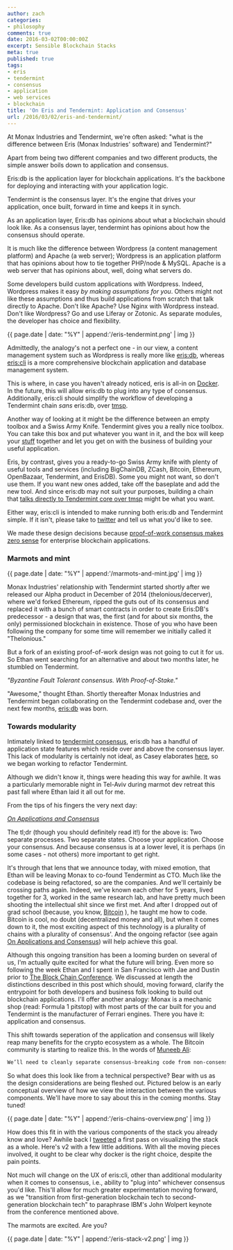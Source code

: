 ```yaml
---
author: zach
categories:
- philosophy
comments: true
date: 2016-03-02T00:00:00Z
excerpt: Sensible Blockchain Stacks
meta: true
published: true
tags:
- eris
- tendermint
- consensus
- application
- web services
- blockchain
title: 'On Eris and Tendermint: Application and Consensus'
url: /2016/03/02/eris-and-tendermint/
---
```


At Monax Industries and Tendermint, we're often asked: "what is the difference between Eris (Monax Industries' software) and Tendermint?"

Apart from being two different companies and two different products, the simple answer boils down to application and consensus.

Eris:db is the application layer for blockchain applications. It's the backbone for deploying and interacting with your application logic.

Tendermint is the consensus layer. It's the engine that drives your application, once built, forward in time and keeps it in synch.

As an application layer, Eris:db has opinions about what a blockchain should look like. As a consensus layer, tendermint has opinions about how the consensus should operate.

It is much like the difference between Wordpress (a content management platform) and Apache (a web server); Wordpress is an application platform that has opinions about how to tie together PHP/node & MySQL. Apache is a web server that has opinions about, well, doing what servers do.

Some developers build custom applications with Wordpress. Indeed, Wordpress makes it easy *by making assumptions for you*. Others might not like these assumptions and thus build applications from scratch that talk directly to Apache. Don't like Apache? Use Nginx with Wordpress instead. Don't like Wordpress? Go and use Liferay or Zotonic. As separate modules, the developer has choice and flexibility.

{{ page.date | date: "%Y" | append:'/eris-tendermint.png' | img }}

Admittedly, the analogy's not a perfect one - in our view, a content management system such as Wordpress is really more like [eris:db](https://monax.io/components/erisdb/), whereas [eris:cli](https://monax.io/components/eriscli/) is a more comprehensive blockchain application and database management system.

This is where, in case you haven't already noticed, eris is all-in on [Docker](https://www.docker.com/). In the future, this will allow eris:db to plug into any type of consensus. Additionally, eris:cli should simplify the workflow of developing a Tendermint chain *sans* eris:db, over [tmsp](http://tendermint.com/posts/tendermint-socket-protocol/).

Another way of looking at it might be the difference between an empty toolbox and a Swiss Army Knife. Tendermint gives you a really nice toolbox. You can take this box and put whatever you want in it, and the box will keep your [stuff](https://www.youtube.com/watch?v=jl17CYYSzUw) together and let you get on with the business of building your useful application.

Eris, by contrast, gives you a ready-to-go Swiss Army knife with plenty of useful tools and services (including BigChainDB, ZCash, Bitcoin, Ethereum, OpenBazaar, Tendermint, and ErisDB). Some you might not want, so don't use them. If you want new ones added, take off the baseplate and add the new tool. And since eris:db may not suit your purposes, building a chain that [talks directly to Tendermint core over tmsp](https://github.com/eris-ltd/eris-by-example/blob/master/erisdb_tmsp/run.sh) might be what you want.

Either way, eris:cli is intended to make running both eris:db and Tendermint simple. If it isn't, please take to [twitter](https://twitter.com/eris_ltd) and tell us what you'd like to see.

We made these design decisions because [proof-of-work consensus makes zero sense](http://cointelegraph.com/news/proof-of-work-proof-of-stake-and-the-consensus-debate) for enterprise blockchain applications.

### Marmots and mint

{{ page.date | date: "%Y" | append:'/marmots-and-mint.jpg' | img }}

Monax Industries' relationship with Tendermint started shortly after we released our Alpha product in December of 2014 (thelonious/decerver), where we'd forked Ethereum, ripped the guts out of its consensus and replaced it with a bunch of smart contracts in order to create Eris:DB's predecessor - a design that was, the first (and for about six months, the only) permissioned blockchain in existence. Those of you who have been following the company for some time will remember we initially called it "Thelonious."

But a fork of an existing proof-of-work design was not going to cut it for us. So Ethan went searching for an alternative and about two months later, he stumbled on Tendermint.

*"Byzantine Fault Tolerant consensus. With Proof-of-Stake."*

"Awesome," thought Ethan. Shortly thereafter Monax Industries and Tendermint began collaborating on the Tendermint codebase and, over the next few months, [eris:db](https://monax.io/components/erisdb/) was born.

### Towards modularity

Intimately linked to [tendermint consensus](https://github.com/tendermint/tendermint/wiki), eris:db has a handful of application state features which reside over and above the consensus layer. This lack of modularity is certainly not ideal, as Casey elaborates [here](https://monax.io/blog/2015/12/31/on-blockchain-clients-in-2016/), so we began working to refactor Tendermint.

Although we didn't know it, things were heading this way for awhile. It was a particularly memorable night in Tel-Aviv during marmot dev retreat this past fall where Ethan laid it all out for me.

From the tips of his fingers the very next day:

[*On Applications and Consensus*](https://monax.io/blog/2016/02/22/apps-and-consensus/)

The tl;dr (though you should definitely read it!) for the above is: Two separate processes. Two separate states. Choose your application. Choose your consensus. And because consensus is at a lower level, it is perhaps (in some cases - not others) more important to get right.

It's through that lens that we announce today, with mixed emotion, that Ethan will be leaving Monax to co-found Tendermint as CTO. Much like the codebase is being refactored, so are the companies. And we'll certainly be crossing paths again. Indeed, we've known each other for 5 years, lived together for 3, worked in the same research lab, and have pretty much been shooting the intellectual shit since we first met. And after I dropped out of grad school (because, you know, [Bitcoin](https://www.youtube.com/watch?v=ru-Z5kvd9js) ), he taught me how to code. Bitcoin is cool, no doubt (decentralized money and all), but when it comes down to it, the most exciting aspect of this technology is a plurality of chains with a plurality of consensus'. And the ongoing refactor (see again [On Applications and Consensus](https://monax.io/blog/2016/02/22/apps-and-consensus/)) will help achieve this goal.

Although this ongoing transition has been a looming burden on several of us, I'm actually quite excited for what the future will bring. Even more so following the week Ethan and I spent in San Francisco with Jae and Dustin prior to [The Block Chain Conference](http://www.theblockchainconference.com/). We discussed at length the distinctions described in this post which should, moving forward, clarify the entrypoint for both developers and business folk looking to build out blockchain applications. I'll offer another analogy: Monax is a mechanic shop (read: Formula 1 pitstop) with most parts of the car built for you and Tendermint is the manufacturer of Ferrari engines. There you have it: application and consensus.

This shift towards seperation of the application and consensus will likely reap many benefits for the crypto ecosystem as a whole. The Bitcoin community is starting to realize this. In the words of [Muneeb Ali](https://medium.com/@muneeb/forking-a-network-86d1b766d38d#.a5k2kajx3):

```markdown
We’ll need to cleanly separate consensus-breaking code from non-consensus breaking code and have formal methods to verify implementations against protocol specifications.
```

So what does this look like from a technical perspective? Bear with us as the design considerations are being fleshed out. Pictured below is an early conceptual overview of how we view the interaction between the various components. We'll have more to say about this in the coming months. Stay tuned!

{{ page.date | date: "%Y" | append:'/eris-chains-overview.png' | img }}

How does this fit in with the various components of the stack you already know and love? Awhile back I [tweeted](https://twitter.com/cerebralbosons/status/682691657473503233) a first pass on visualizing the stack as a whole. Here's v2 with a few little additions. With all the moving pieces involved, it ought to be clear why docker is the right choice, despite the pain points.

Not much will change on the UX of eris:cli, other than additional modularity when it comes to consensus, i.e., ability to "plug into" whichever consensus you'd like. This'll allow for much greater experimentation moving forward, as we "transition from first-generation blockchain tech to second-generation blockchain tech" to paraphrase IBM's John Wolpert keynote from the conference mentioned above.

The marmots are excited. Are you?

{{ page.date | date: "%Y" | append:'/eris-stack-v2.png' | img }}
